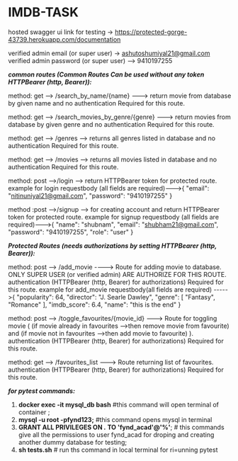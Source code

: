 # IMDB-TASK

hosted swagger ui link for testing -> https://protected-gorge-43739.herokuapp.com/documentation

verified admin email (or super user) -> ashutoshumiyal21@gmail.com
verified admin password (or super user) --> 9410197255


***common routes (Common Routes Can be used without any token HTTPBearer (http, Bearer)):***

method: get --> /search_by_name/{name} ---> return movie from database by given name and no authentication Required for this route.
    
method:  get --> /search_movies_by_genre/{genre} ---> return movies from database by given genre and no authentication Required for this route.
    
method:  get --> /genres --> returns all genres listed in database and no authentication Required for this route.
    
method: get --> /movies --> returns all movies listed in database and no authentication Required for this route.
    
method: post -->/login --> return HTTPBearer token for protected route.
                    example for login requestbody (all fields are required)--->{
                                                     "email": "nitinuniyal21@gmail.com",
                                                      "password": "9410197255"
                                                      }
                                                      
method :post -->/signup --> for creating account and return  HTTPBearer token for protected route.
                   example for signup requestbody (all fields are required)--->{
                                                    "name": "shubnam",
                                                   "email": "shubham21@gmail.com",
                                                    "password": "9410197255",
                                                    "role": "user"
                                                      }
                   
    

***Protected Routes (needs authorizations by setting HTTPBearer (http, Bearer)):***

method: post --> /add_movie ----> Route for adding movie to database. ONLY SUPER USER (or verified admin) ARE AUTHORIZE FOR THIS ROUTE. authentication (HTTPBearer (http, Bearer) for authorizations) Required for this route.
example for add_movie requestbody(all fields are required)  ----->{
                                                           "popularity": 64,
                                                           "director": "J. Searle Dawley",
                                                             "genre": [
                                                                         "Fantasy",
                                                                          "Romance"
                                                                       ],
                                                          "imdb_score": 6.4,
                                                          "name": "this is the end"
                                                            }
                                    
    
method: post --> /toggle_favourites/{movie_id} ---> Route for toggling movie ( (if movie already in favourites -->then remove movie from favourite) and (if movie not in favourites -->then add movie to favourite) ). authentication (HTTPBearer (http, Bearer) for authorizations) Required for this route.
     
method: get --> /favourites_list ---> Route returning list of favourites. authentication (HTTPBearer (http, Bearer) for authorizations) Required for this route.
    
    
    
    
***for pytest commands:***
1) **docker exec -it mysql_db bash** #this command will open terminal of container ;
2) **mysql -u root -pfynd123;** #this command opens mysql in terminal
3) **GRANT ALL PRIVILEGES ON *.* TO 'fynd_acad'@'%'**; # this commands give all the permissions to user fynd_acad for droping and creating another              dummy database for testing;
 4) **sh tests.sh** # run ths command in local terminal for ri=unning pytest
    
    
    
    
    
 
    
    
    
    
    
    
